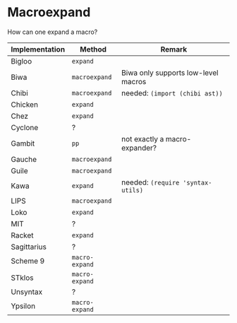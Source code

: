 # Macroexpand

How can one expand a macro?

| Implementation | Method | Remark |
|---|---|---|
| Bigloo   | `expand`       | |
| Biwa     | `macroexpand`  | Biwa only supports low-level macros |
| Chibi    | `macroexpand`  | needed: `(import (chibi ast))` |
| Chicken  | `expand`       | |
| Chez     | `expand`       | |
| Cyclone  | ? | |
| Gambit   | `pp`           | not exactly a macro-expander? |
| Gauche   | `macroexpand`  | |
| Guile    | `macroexpand`  | |
| Kawa     | `expand`       | needed: `(require 'syntax-utils)` |
| LIPS     | `macroexpand`  | |
| Loko     | `expand` | |
| MIT      | ? | |
| Racket   | `expand` | |
| Sagittarius | ? | |
| Scheme 9 | `macro-expand` | |
| STklos   | `macro-expand` | |
| Unsyntax | ? | |
| Ypsilon  | `macro-expand` | |

